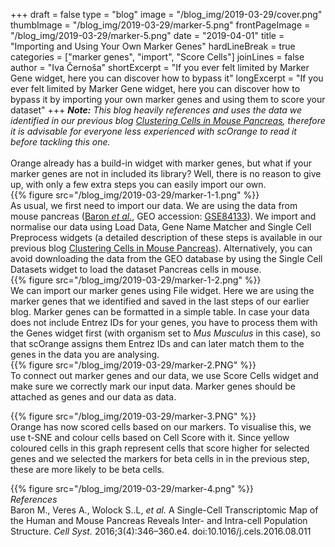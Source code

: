 +++
draft = false
type = "blog"
image = "/blog_img/2019-03-29/cover.png"
thumbImage = "/blog_img/2019-03-29/marker-5.png"
frontPageImage = "/blog_img/2019-03-29/marker-5.png"
date = "2019-04-01"
title = "Importing and Using Your Own Marker Genes"
hardLineBreak = true 
categories = ["marker genes", "import", "Score Cells"]
joinLines = false
author = "Iva Černoša"
shortExcerpt = "If you ever felt limited by Marker Gene widget, here you can discover how to bypass it" 
longExcerpt = "If you ever felt limited by Marker Gene widget, here you can discover how to bypass it by importing your own marker genes and using them to score your dataset" 
+++
<i><b>Note:</b> This blog heavily references and uses the data we identified in our previous blog <a href="https://singlecell.biolab.si/blog/2019-03-pancreas-baron-cellsyst2016/">Clustering Cells in Mouse Pancreas</a>, therefore it is advisable for everyone less experienced with scOrange to read it before tackling this one.</i>
<br>
<br>
Orange already has a build-in widget with marker genes, but what if your marker genes are not in included its library? Well, there is no reason to give up, with only a few extra steps you can easily import our own. 
\
{{% figure src="/blog_img/2019-03-29/marker-1-1.png" %}}
\
As usual, we first need to import our data. We are using the data from mouse pancreas (<a href="https://www.ncbi.nlm.nih.gov/pmc/articles/PMC5228327/">Baron <i>et al.</i></a>, GEO accession: <a href="https://www.ncbi.nlm.nih.gov/geo/query/acc.cgi?acc=GSE84133">GSE84133</a>). We import and normalise our data using Load Data, Gene Name Matcher and Single Cell Preprocess widgets (a detailed description of these steps is available in our previous blog <a href="https://singlecell.biolab.si/blog/2019-03-pancreas-baron-cellsyst2016/">Clustering Cells in Mouse Pancreas</a>). Alternatively, you can avoid downloading the data from the GEO database by using the Single Cell Datasets widget to load the dataset Pancreas cells in mouse.
\
{{% figure src="/blog_img/2019-03-29/marker-1-2.png" %}}
\
We can import our marker genes using File widget. Here we are using the marker genes that we identified and saved in the last steps of our earlier blog. Marker genes can be formatted in a simple table. In case your data does not include Entrez IDs for your genes, you have to process them with the Genes widget first (with organism set to <i>Mus Musculus</i> in this case), so that scOrange assigns them Entrez IDs and can later match them to the genes in the data you are analysing. 
\
{{% figure src="/blog_img/2019-03-29/marker-2.PNG" %}}
\
To connect out marker genes and our data, we use Score Cells widget and make sure we correctly mark our input data. Marker genes should be attached as genes and our data as data. 

{{% figure src="/blog_img/2019-03-29/marker-3.PNG" %}}
\
Orange has now scored cells based on our markers. To visualise this, we use t-SNE and colour cells based on Cell Score with it. Since yellow coloured cells in this graph represent cells that score higher for selected genes and we selected the markers for beta cells in in the previous step, these are more likely to be beta cells. 

{{% figure src="/blog_img/2019-03-29/marker-4.png" %}}
\
*References*
<br>
Baron M., Veres A., Wolock S..L, <i>et al.</i> A Single-Cell Transcriptomic Map of the Human and Mouse Pancreas Reveals Inter- and Intra-cell Population Structure. <i>Cell Syst.</i> 2016;3(4):346–360.e4. doi:10.1016/j.cels.2016.08.011
